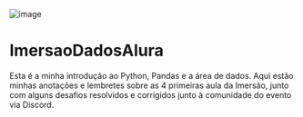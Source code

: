 ![image](https://user-images.githubusercontent.com/98191980/182443857-f2ddb11e-f4d7-4c38-9de0-277343b518d4.png)
# ImersaoDadosAlura

Esta é a minha introdução ao Python, Pandas e a área de dados. Aqui estão minhas anotações e lembretes sobre as 4 primeiras aula da Imersão, junto com alguns desafios resolvidos e corrigidos junto à comunidade do evento via Discord.
